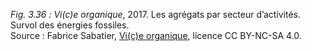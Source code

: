 *Fig. 3.36 :* *Vi(c)e organique*, 2017. Les agrégats par secteur d’activités. Survol des énergies fossiles.  
Source : Fabrice Sabatier, [Vi(c)e organique](https://www.viceorganique.com), licence CC BY-NC-SA 4.0.